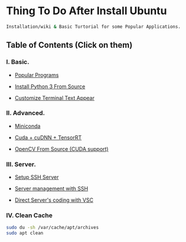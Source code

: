 # Thing To Do After Install Ubuntu

```sh
Installation/wiki & Basic Turtorial for some Popular Applications.
```

## Table of Contents (Click on them)

### I. Basic.

- [Popular Programs](https://github.com/CuteBoiz/Ubuntu_Installation/blob/master/wiki/prerequiste.md)

- [Install Python 3 From Source](https://github.com/CuteBoiz/Ubuntu_Installation/blob/master/wiki/python.md)

- [Customize Terminal Text Appear](https://github.com/CuteBoiz/Ubuntu_Installation/blob/master/wiki/terminal.md)

### II. Advanced.

- [Miniconda](https://github.com/CuteBoiz/Ubuntu_Installation/blob/master/wiki/conda.md)

- [Cuda + cuDNN + TensorRT](https://github.com/CuteBoiz/Ubuntu_Installation/blob/master/wiki/cuda.md)

- [OpenCV From Source (CUDA support)](https://github.com/CuteBoiz/Ubuntu_Installation/blob/master/wiki/opencv.md)


### III. Server.

- [Setup SSH Server](https://github.com/CuteBoiz/Ubuntu_Installation/blob/master/wiki/setup_ssh.md)

- [Server management with SSH](https://github.com/CuteBoiz/Ubuntu_Installation/blob/master/wiki/basic_ssh.md)

- [Direct Server's coding with VSC](https://github.com/CuteBoiz/Ubuntu_Installation/blob/master/wiki/vscode_ssh.md)

### IV. Clean Cache

```sh
sudo du -sh /var/cache/apt/archives
sudo apt clean
```
